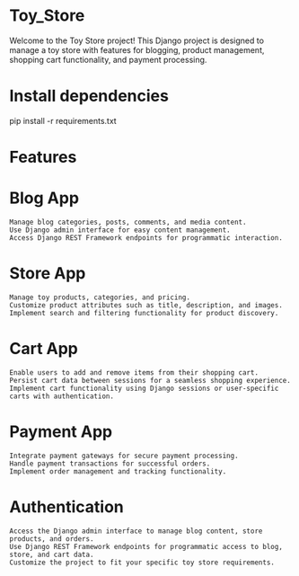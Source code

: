# Toy_Store

Welcome to the Toy Store project! This Django project is designed to manage a toy store with features for blogging, product management, shopping cart functionality, and payment processing.

# Install dependencies 
pip install -r requirements.txt

# Features
# Blog App
    Manage blog categories, posts, comments, and media content.
    Use Django admin interface for easy content management.
    Access Django REST Framework endpoints for programmatic interaction.
    


# Store App
    Manage toy products, categories, and pricing.
    Customize product attributes such as title, description, and images.
    Implement search and filtering functionality for product discovery.


# Cart App
    Enable users to add and remove items from their shopping cart.
    Persist cart data between sessions for a seamless shopping experience.
    Implement cart functionality using Django sessions or user-specific carts with authentication.


# Payment App
    Integrate payment gateways for secure payment processing.
    Handle payment transactions for successful orders.
    Implement order management and tracking functionality.

# Authentication
    Access the Django admin interface to manage blog content, store products, and orders.
    Use Django REST Framework endpoints for programmatic access to blog, store, and cart data.
    Customize the project to fit your specific toy store requirements.
